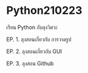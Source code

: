 # Python210223
เรียน Python กับลุงวิศวะ

EP. 1. ลุงสอนเกี่ยวกับ การวาดรูป

EP. 2. ลุงสอนเกี่ยวกับ GUI

EP. 3. ลุงสอน Github
